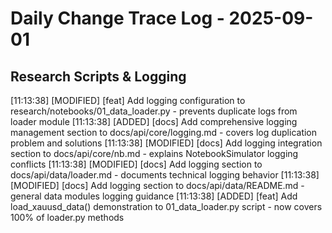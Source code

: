 # Daily Change Trace Log - 2025-09-01

## Research Scripts & Logging

[11:13:38] [MODIFIED] [feat] Add logging configuration to research/notebooks/01_data_loader.py - prevents duplicate logs from loader module
[11:13:38] [ADDED] [docs] Add comprehensive logging management section to docs/api/core/logging.md - covers log duplication problem and solutions
[11:13:38] [MODIFIED] [docs] Add logging integration section to docs/api/core/nb.md - explains NotebookSimulator logging conflicts
[11:13:38] [MODIFIED] [docs] Add logging section to docs/api/data/loader.md - documents technical logging behavior
[11:13:38] [MODIFIED] [docs] Add logging section to docs/api/data/README.md - general data modules logging guidance
[11:13:38] [ADDED] [feat] Add load_xauusd_data() demonstration to 01_data_loader.py script - now covers 100% of loader.py methods